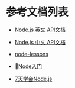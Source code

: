 # 参考文档列表

* [Node.js 英文 API文档](https://nodejs.org/en/)

* [Node.js 中文 API文档](http://nodejs.cn/)

* [node-lessons](https://github.com/alsotang/)

* [Node入门](https://www.nodebeginner.org/index-zh-cn.html)

* [7天学会Node.js](http://nqdeng.github.io/7-days-nodejs/)



